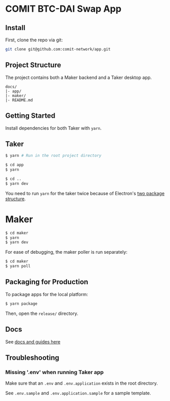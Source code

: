 # COMIT BTC-DAI Swap App

## Install

First, clone the repo via git:

```bash
git clone git@github.com:comit-network/app.git
```

## Project Structure

The project contains both a Maker backend and a Taker desktop app.

```
docs/
|- app/
|- maker/
|- README.md
```

## Getting Started

Install dependencies for both Taker with `yarn`.

## Taker

```bash
$ yarn # Run in the root project directory

$ cd app
$ yarn

$ cd ..
$ yarn dev
```

You need to run `yarn` for the taker twice because of Electron's [two package structure](https://www.electron.build/tutorials/two-package-structure).

# Maker

```bash
$ cd maker
$ yarn
$ yarn dev
```

For ease of debugging, the maker poller is run separately:

```bash
$ cd maker
$ yarn poll
```

## Packaging for Production

To package apps for the local platform:

```bash
$ yarn package
```

Then, open the `release/` directory.

## Docs

See [docs and guides here](https://electron-react-boilerplate.js.org/docs/installation)

## Troubleshooting

### Missing '.env' when running Taker app

Make sure that an `.env` and `.env.application` exists in the root directory.

See `.env.sample` and `.env.application.sample` for a sample template.
